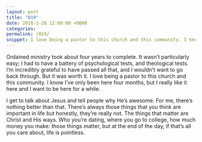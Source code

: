 ```yaml
---
layout: post
title: "019"
date: 2018-1-26 12:00:00 +0000
categories: 
permalink: /019/
snippet: I love being a pastor to this church and this community. I know I’ve only been here four months, but I really like it here and I want to be here for a while.
---
```


Ordained ministry took about four years to complete. It wasn’t particularly easy; I had to have a battery of psychological tests, and theological tests. I’m incredibly grateful to have passed all that, and I wouldn’t want to go back through. But it was worth it. I love being a pastor to this church and this community. I know I’ve only been here four months, but I really like it here and I want to be here for a while. 

I get to talk about Jesus and tell people why He’s awesome. For me, there’s nothing better than that. There’s always those things that you think are important in life but honestly, they’re really not. The things that matter are Christ and His ways. Who you’re dating, where you go to college, how much money you make: those things matter, but at the end of the day, if that’s all you care about, life is pointless. 